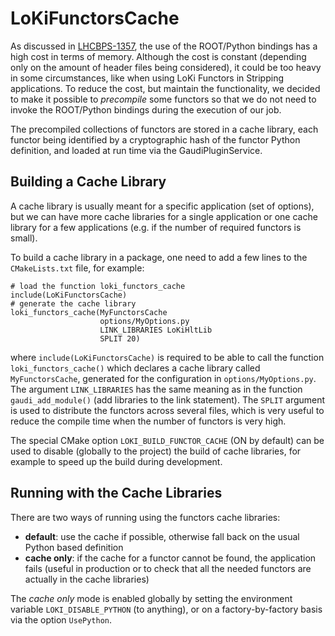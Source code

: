 # LoKiFunctorsCache

As discussed in [LHCBPS-1357](https://its.cern.ch/jira/browse/LHCBPS-1357), the
use of the ROOT/Python bindings has a high cost in terms of memory.
Although the cost is constant (depending only on the amount of header files
being considered), it could be too heavy in some circumstances, like when using
LoKi Functors in Stripping applications.
To reduce the cost, but maintain the functionality, we decided to make it
possible to _precompile_ some functors so that we do not need to invoke the
ROOT/Python bindings during the execution of our job.

The precompiled collections of functors are stored in a cache library, each
functor being identified by a cryptographic hash of the functor Python
definition, and loaded at run time via the GaudiPluginService.


## Building a Cache Library

A cache library is usually meant for a specific application (set of options),
but we can have more cache libraries for a single application or one cache
library for a few applications (e.g. if the number of required functors is\
small).

To build a cache library in a package, one need to add a few lines to the
`CMakeLists.txt` file, for example:

    # load the function loki_functors_cache
    include(LoKiFunctorsCache)
    # generate the cache library
    loki_functors_cache(MyFunctorsCache
                        options/MyOptions.py
                        LINK_LIBRARIES LoKiHltLib
                        SPLIT 20)

where `include(LoKiFunctorsCache)` is required to be able to call the
function `loki_functors_cache()` which declares a cache library called
`MyFunctorsCache`, generated for the configuration in `options/MyOptions.py`.
The argument `LINK_LIBRARIES` has the same meaning as in the function
`gaudi_add_module()` (add libraries to the link statement). The `SPLIT`
argument is used to distribute the functors across several files, which is very
useful to reduce the compile time when the number of functors is very high.

The special CMake option `LOKI_BUILD_FUNCTOR_CACHE` (ON by default) can be
used to disable (globally to the project) the build of cache libraries, for
example to speed up the build during development.


## Running with the Cache Libraries

There are two ways of running using the functors cache libraries:

* **default**: use the cache if possible, otherwise fall back on the usual
     Python based definition
* **cache only**: if the cache for a functor cannot be found, the application
     fails (useful in production or to check that all the needed functors are
     actually in the cache libraries)

The *cache only* mode is enabled globally by setting the environment variable
`LOKI_DISABLE_PYTHON` (to anything), or on a factory-by-factory basis via the
option `UsePython`.
